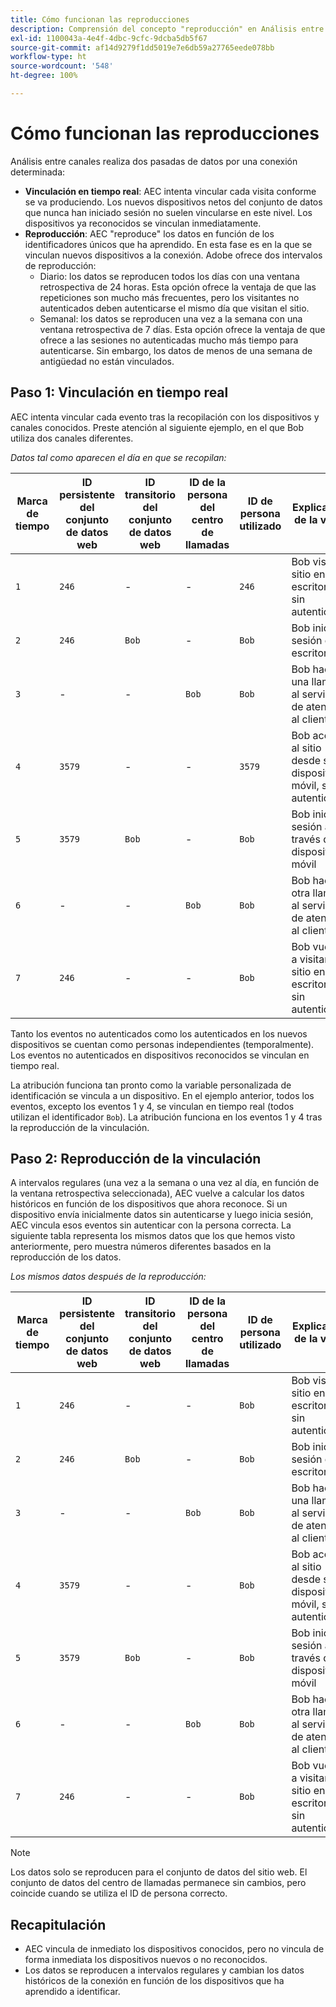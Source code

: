 ```yaml
---
title: Cómo funcionan las reproducciones
description: Comprensión del concepto "reproducción" en Análisis entre canales
exl-id: 1100043a-4e4f-4dbc-9cfc-9dcba5db5f67
source-git-commit: af14d9279f1dd5019e7e6db59a27765eede078bb
workflow-type: ht
source-wordcount: '548'
ht-degree: 100%

---
```


# Cómo funcionan las reproducciones

Análisis entre canales realiza dos pasadas de datos por una conexión determinada:

* **Vinculación en tiempo real**: AEC intenta vincular cada visita conforme se va produciendo. Los nuevos dispositivos netos del conjunto de datos que nunca han iniciado sesión no suelen vincularse en este nivel. Los dispositivos ya reconocidos se vinculan inmediatamente.
* **Reproducción**: AEC &quot;reproduce&quot; los datos en función de los identificadores únicos que ha aprendido. En esta fase es en la que se vinculan nuevos dispositivos a la conexión. Adobe ofrece dos intervalos de reproducción:
   * Diario: los datos se reproducen todos los días con una ventana retrospectiva de 24 horas. Esta opción ofrece la ventaja de que las repeticiones son mucho más frecuentes, pero los visitantes no autenticados deben autenticarse el mismo día que visitan el sitio.
   * Semanal: los datos se reproducen una vez a la semana con una ventana retrospectiva de 7 días. Esta opción ofrece la ventaja de que ofrece a las sesiones no autenticadas mucho más tiempo para autenticarse. Sin embargo, los datos de menos de una semana de antigüedad no están vinculados.

## Paso 1: Vinculación en tiempo real

AEC intenta vincular cada evento tras la recopilación con los dispositivos y canales conocidos. Preste atención al siguiente ejemplo, en el que Bob utiliza dos canales diferentes.

*Datos tal como aparecen el día en que se recopilan:*

| Marca de tiempo | ID persistente del conjunto de datos web | ID transitorio del conjunto de datos web | ID de la persona del centro de llamadas | ID de persona utilizado | Explicación de la visita | Métrica de personas (acumulativa) |
| --- | --- | --- | --- | --- | --- | --- |
| `1` | `246` | - | - | `246` | Bob visita el sitio en su escritorio, sin autenticarse | `1` (246) |
| `2` | `246` | `Bob` | - | `Bob` | Bob inicia sesión en el escritorio | `2` (246 y Bob) |
| `3` | - | - | `Bob` | `Bob` | Bob hace una llamada al servicio de atención al cliente | `2` (246 y Bob) |
| `4` | `3579` | - | - | `3579` | Bob accede al sitio desde su dispositivo móvil, sin autenticarse | `3` (246, Bob y 3579) |
| `5` | `3579` | `Bob` | - | `Bob` | Bob inicia sesión a través de un dispositivo móvil | `3` (246, Bob y 3579) |
| `6` | - | - | `Bob` | `Bob` | Bob hace otra llamada al servicio de atención al cliente | `3` (246, Bob y 3579) |
| `7` | `246` | - | - | `Bob` | Bob vuelve a visitar el sitio en su escritorio, sin autenticarse | `3` (246, Bob y 3579) |

Tanto los eventos no autenticados como los autenticados en los nuevos dispositivos se cuentan como personas independientes (temporalmente). Los eventos no autenticados en dispositivos reconocidos se vinculan en tiempo real.

La atribución funciona tan pronto como la variable personalizada de identificación se vincula a un dispositivo. En el ejemplo anterior, todos los eventos, excepto los eventos 1 y 4, se vinculan en tiempo real (todos utilizan el identificador `Bob`). La atribución funciona en los eventos 1 y 4 tras la reproducción de la vinculación.

## Paso 2: Reproducción de la vinculación

A intervalos regulares (una vez a la semana o una vez al día, en función de la ventana retrospectiva seleccionada), AEC vuelve a calcular los datos históricos en función de los dispositivos que ahora reconoce. Si un dispositivo envía inicialmente datos sin autenticarse y luego inicia sesión, AEC vincula esos eventos sin autenticar con la persona correcta. La siguiente tabla representa los mismos datos que los que hemos visto anteriormente, pero muestra números diferentes basados en la reproducción de los datos.

*Los mismos datos después de la reproducción:*

| Marca de tiempo | ID persistente del conjunto de datos web | ID transitorio del conjunto de datos web | ID de la persona del centro de llamadas | ID de persona utilizado | Explicación de la visita | Métrica de personas (acumulativa) |
| --- | --- | --- | --- | --- | --- | --- |
| `1` | `246` | - | - | `Bob` | Bob visita el sitio en su escritorio, sin autenticarse | `1` (Bob) |
| `2` | `246` | `Bob` | - | `Bob` | Bob inicia sesión en el escritorio | `1` (Bob) |
| `3` | - | - | `Bob` | `Bob` | Bob hace una llamada al servicio de atención al cliente | `1` (Bob) |
| `4` | `3579` | - | - | `Bob` | Bob accede al sitio desde su dispositivo móvil, sin autenticarse | `1` (Bob) |
| `5` | `3579` | `Bob` | - | `Bob` | Bob inicia sesión a través de un dispositivo móvil | `1` (Bob) |
| `6` | - | - | `Bob` | `Bob` | Bob hace otra llamada al servicio de atención al cliente | `1` (Bob) |
| `7` | `246` | - | - | `Bob` | Bob vuelve a visitar el sitio en su escritorio, sin autenticarse | `1` (Bob) |

>[!NOTE]
>
>Los datos solo se reproducen para el conjunto de datos del sitio web. El conjunto de datos del centro de llamadas permanece sin cambios, pero coincide cuando se utiliza el ID de persona correcto.

## Recapitulación

* AEC vincula de inmediato los dispositivos conocidos, pero no vincula de forma inmediata los dispositivos nuevos o no reconocidos.
* Los datos se reproducen a intervalos regulares y cambian los datos históricos de la conexión en función de los dispositivos que ha aprendido a identificar.
